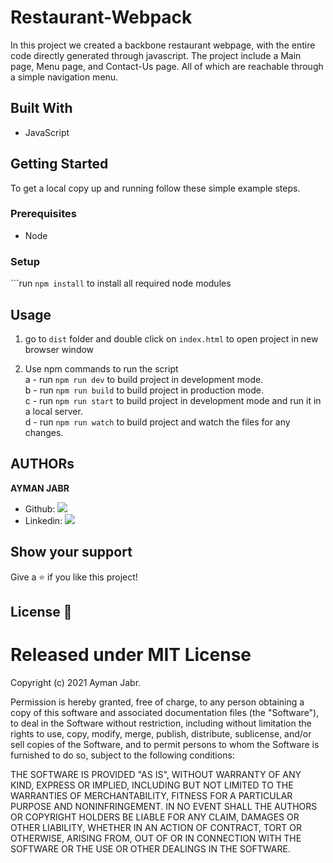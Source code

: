 # Restaurant-Webpack
In this project we created a backbone restaurant webpage, with the entire code directly generated through javascript. The project include a Main page, Menu page, and Contact-Us page. All of which are reachable through a simple navigation menu.

## Built With

- JavaScript

## Getting Started

To get a local copy up and running follow these simple example steps.

### Prerequisites

- Node

### Setup

```run `npm install` to install all required node modules


## Usage
1) go to `dist` folder and double click on `index.html` to open project in new browser window

2) Use npm commands to run the script  
a - run `npm run dev` to build project in development mode.  
b - run `npm run build` to build project in production mode.  
c - run `npm run start` to build project in development mode and run it in a local server.  
d - run `npm run watch` to build project and watch the files for any changes.  

## AUTHORs

**AYMAN JABR**

- Github: [![](https://img.shields.io/badge/GitHub-100000?style=for-the-badge&logo=github&logoColor=white)](https://github.com/AymanJabr/)
- Linkedin: [![](https://img.shields.io/badge/LinkedIn-0077B5?style=for-the-badge&logo=linkedin&logoColor=white)](https://www.linkedin.com/in/ayman-jabr/)


## Show your support

Give a ⭐️ if you like this project!

## License :memo:
# Released under MIT License

Copyright (c) 2021 Ayman Jabr.

Permission is hereby granted, free of charge, to any person obtaining a copy of this software and associated documentation files (the "Software"), to deal in the Software without restriction, including without limitation the rights to use, copy, modify, merge, publish, distribute, sublicense, and/or sell copies of the Software, and to permit persons to whom the Software is furnished to do so, subject to the following conditions:

THE SOFTWARE IS PROVIDED "AS IS", WITHOUT WARRANTY OF ANY KIND, EXPRESS OR IMPLIED, INCLUDING BUT NOT LIMITED TO THE WARRANTIES OF MERCHANTABILITY, FITNESS FOR A PARTICULAR PURPOSE AND NONINFRINGEMENT. IN NO EVENT SHALL THE AUTHORS OR COPYRIGHT HOLDERS BE LIABLE FOR ANY CLAIM, DAMAGES OR OTHER LIABILITY, WHETHER IN AN ACTION OF CONTRACT, TORT OR OTHERWISE, ARISING FROM, OUT OF OR IN CONNECTION WITH THE SOFTWARE OR THE USE OR OTHER DEALINGS IN THE SOFTWARE.